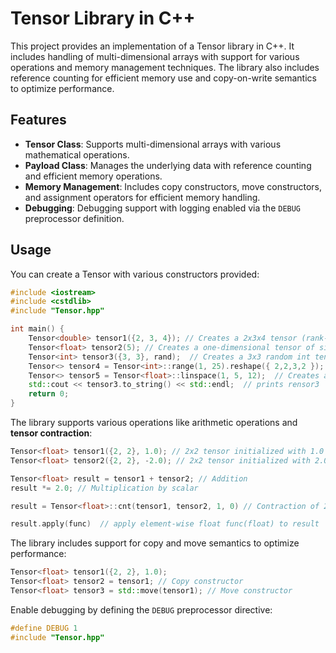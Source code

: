 # Tensor Library in C++

This project provides an implementation of a Tensor library in C++. It includes handling of multi-dimensional arrays with support for various operations and memory management techniques. The library also includes reference counting for efficient memory use and copy-on-write semantics to optimize performance.


## Features

- **Tensor Class**: Supports multi-dimensional arrays with various mathematical operations.
- **Payload Class**: Manages the underlying data with reference counting and efficient memory operations.
- **Memory Management**: Includes copy constructors, move constructors, and assignment operators for efficient memory handling.
- **Debugging**: Debugging support with logging enabled via the `DEBUG` preprocessor definition.


## Usage

You can create a Tensor with various constructors provided:

```cpp
#include <iostream>
#include <cstdlib>
#include "Tensor.hpp"

int main() {
    Tensor<double> tensor1({2, 3, 4}); // Creates a 2x3x4 tensor (rank-3)
    Tensor<float> tensor2(5); // Creates a one-dimensional tensor of size 5
    Tensor<int> tensor3({3, 3}, rand);  // Creates a 3x3 random int tensor (generated by int rand(void) function).
    Tensor<> tensor4 = Tensor<int>::range(1, 25).reshape({ 2,2,3,2 }); // Creates an int tensor with a range of values [1-24] then reshape it to 2x2x3x2.
    Tensor<> tensor5 = Tensor<float>::linspace(1, 5, 12);  // Creates a one-dimensional tensor containing 12 linearly spaced numbers between 1 and 5 (inclusive).
    std::cout << tensor3.to_string() << std::endl;  // prints rensor3
    return 0;
}
```

The library supports various operations like arithmetic operations and **tensor contraction**:

```cpp
Tensor<float> tensor1({2, 2}, 1.0); // 2x2 tensor initialized with 1.0
Tensor<float> tensor2({2, 2}, -2.0); // 2x2 tensor initialized with 2.0

Tensor<float> result = tensor1 + tensor2; // Addition
result *= 2.0; // Multiplication by scalar

result = Tensor<float>::cnt(tensor1, tensor2, 1, 0) // Contraction of 2nd index of tensor1 with 1st index of tensor2

result.apply(func)  // apply element-wise float func(float) to result
```

The library includes support for copy and move semantics to optimize performance:

```cpp
Tensor<float> tensor1({2, 2}, 1.0);
Tensor<float> tensor2 = tensor1; // Copy constructor
Tensor<float> tensor3 = std::move(tensor1); // Move constructor
```

Enable debugging by defining the `DEBUG` preprocessor directive:

```cpp
#define DEBUG 1
#include "Tensor.hpp"
```
